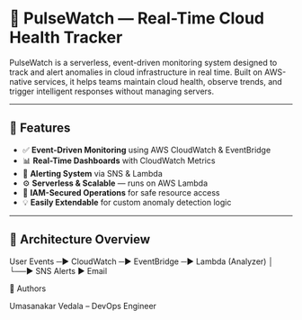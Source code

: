 # 📡 PulseWatch — Real-Time Cloud Health Tracker

PulseWatch is a serverless, event-driven monitoring system designed to track and alert anomalies in cloud infrastructure in real time. Built on AWS-native services, it helps teams maintain cloud health, observe trends, and trigger intelligent responses without managing servers.

---

## 🚀 Features

- ✅ **Event-Driven Monitoring** using AWS CloudWatch & EventBridge  
- 📊 **Real-Time Dashboards** with CloudWatch Metrics  
- 📩 **Alerting System** via SNS & Lambda  
- ⚙️ **Serverless & Scalable** — runs on AWS Lambda  
- 🔐 **IAM-Secured Operations** for safe resource access  
- 💡 **Easily Extendable** for custom anomaly detection logic

---

## 🧱 Architecture Overview

User Events ─▶ CloudWatch ─▶ EventBridge ─▶ Lambda (Analyzer)
│
└──▶ SNS Alerts ▶ Email 

👥 Authors

  Umasanakar Vedala – DevOps Engineer

